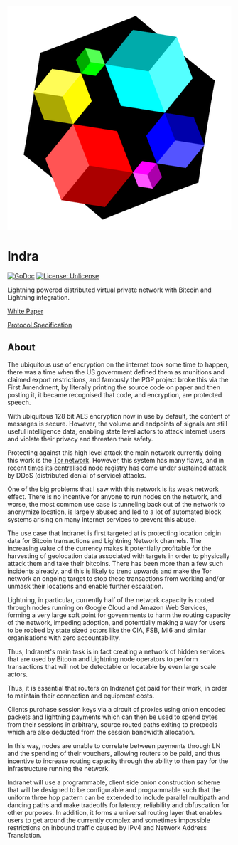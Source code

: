 ![Indra Routing Protocol Logo](doc/logo.svg)

# Indra

[![GoDoc](https://img.shields.io/badge/godoc-reference-blue.svg)](https://pkg.go.dev/github.com/Indra-Labs/indra)
[![License: Unlicense](https://img.shields.io/badge/license-Unlicense-blue.svg)](http://unlicense.org/)


Lightning powered distributed virtual private network with Bitcoin and Lightning
integration.

[White Paper](doc/whitepaper.md)

[Protocol Specification](doc/protocol.md)

## About

The ubiquitous use of encryption on the internet took some time to happen,
there was a time when the US government defined them as munitions and
claimed export restrictions, and famously the PGP project broke this via the
First Amendment, by literally printing the source code on paper and then
posting it, it became recognised that code, and encryption, are protected
speech.

With ubiquitous 128 bit AES encryption now in use by default, the content of
messages is secure. However, the volume and endpoints of signals are still
useful intelligence data, enabling state level actors to attack internet
users and violate their privacy and threaten their safety.

Protecting against this high level attack the main network currently doing
this work is the [Tor network](https://torproject.org). However, this system
has many flaws, and in recent times its centralised node registry has come
under sustained attack by DDoS (distributed denial of service) attacks.

One of the big problems that I saw with this network is its weak network
effect. There is no incentive for anyone to run nodes on the network, and
worse, the most common use case is tunneling back out of the network to
anonymize location, is largely abused and led to a lot of automated block
systems arising on many internet services to prevent this abuse.

The use case that Indranet is first targeted at is protecting location
origin data for Bitcoin transactions and Lightning Network channels. The
increasing value of the currency makes it potentially profitable for the
harvesting of geolocation data associated with targets in order to
physically attack them and take their bitcoins. There has been more than a
few such incidents already, and this is likely to trend upwards and make the
Tor network an ongoing target to stop these transactions from working and/or
unmask their locations and enable further escalation.

Lightning, in particular, currently half of the network capacity is routed
through nodes running on Google Cloud and Amazon Web Services, forming a
very large soft point for governments to harm the routing capacity of the
network, impeding adoption, and potentially making a way for users to be
robbed by state sized actors like the CIA, FSB, MI6 and similar
organisations with zero accountability.

Thus, Indranet's main task is in fact creating a network of hidden services
that are used by Bitcoin and Lightning node operators to perform
transactions that will not be detectable or locatable by even large scale
actors.

Thus, it is essential that routers on Indranet get paid for their work, in
order to maintain their connection and equipment costs.

Clients purchase session keys via a circuit of proxies using onion encoded packets
and lightning payments which can then be used to spend bytes from their sessions in
arbitrary, source routed paths exiting to protocols which are also deducted
from the session bandwidth allocation.

In this way, nodes are unable to correlate between payments through LN and
the spending of their vouchers, allowing routers to be paid, and thus
incentive to increase routing capacity through the ability to then pay for
the infrastructure running the network.

Indranet will use a programmable, client side onion construction
scheme that will be designed to be configurable and programmable such that
the uniform three hop pattern can be extended to include parallel multipath and
dancing paths and make tradeoffs for latency, reliability and obfuscation
for other purposes. In addition, it forms a universal routing layer that
enables users to get around the currently complex and sometimes impossible
restrictions on inbound traffic caused by IPv4 and Network Address Translation.

